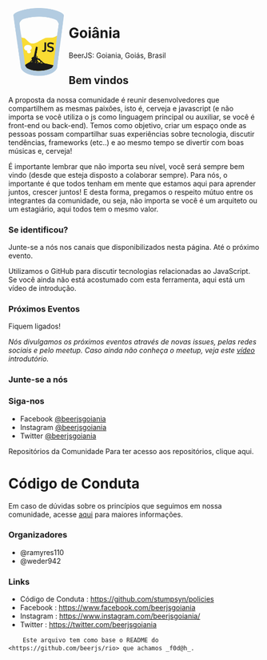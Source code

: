 <img src="/img/logo.png" align="left" hspace="10" vspace="6" width="20%">

# Goiânia
BeerJS: Goiania, Goiás, Brasil

## Bem vindos

A proposta da nossa comunidade é reunir desenvolvedores que compartilhem as mesmas paixões, isto é, cerveja e javascript (e não importa se você utiliza o js como linguagem principal ou auxiliar, se você é front-end ou back-end). Temos como objetivo, criar um espaço onde as pessoas possam compartilhar suas experiências sobre tecnologia, discutir tendências, frameworks (etc..) e ao mesmo tempo se divertir com boas músicas e, cerveja!

É importante lembrar que não importa seu nível, você será sempre bem vindo (desde que esteja disposto a colaborar sempre). Para nós, o importante é que todos tenham em mente que estamos aqui para aprender juntos, crescer juntos! E desta forma, pregamos o respeito mútuo entre os integrantes da comunidade, ou seja, não importa se você é um arquiteto ou um estagiário, aqui todos tem o mesmo valor.

### Se identificou?

Junte-se a nós nos canais que disponibilizados nesta página. Até o próximo evento.

Utilizamos o GitHub para discutir tecnologias relacionadas ao JavaScript. Se você ainda não está acostumado com esta ferramenta, aqui está um vídeo de introdução.


### Próximos Eventos
Fiquem ligados! 


*Nós divulgamos os próximos eventos através de novas issues, pelas redes sociais e pelo meetup. Caso ainda não conheça o meetup, veja este [vídeo](https://www.youtube.com/watch?v=rS3ijKcG2Ew) introdutório.*


### Junte-se a nós 


### Siga-nos
- Facebook [@beerjsgoiania](https://www.facebook.com/beerjsgoiania)
- Instagram [@beerjsgoiania](https://www.instagram.com/beerjsgoiania/)
- Twitter [@beerjsgoiania](https://twitter.com/beerjsgoiania)

Repositórios da Comunidade Para ter acesso aos repositórios, 
clique aqui.

# Código de Conduta
Em caso de dúvidas sobre os princípios que seguimos em nossa comunidade, acesse [aqui](https://github.com/stumpsyn/policies) para maiores informações.

### Organizadores
- @ramyres110
- @weder942

### Links
- Código de Conduta : <https://github.com/stumpsyn/policies>
- Facebook : <https://www.facebook.com/beerjsgoiania>
- Instagram : <https://www.instagram.com/beerjsgoiania/>
- Twitter : <https://twitter.com/beerjsgoiania>

````
    Este arquivo tem como base o README do <https://github.com/beerjs/rio> que achamos _f0d@h_.
